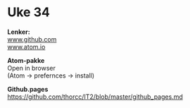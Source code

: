# Uke 34


**Lenker:**  
www.github.com  
www.atom.io

**Atom-pakke**  
 Open in browser  
(Atom -> prefernces -> install)

**Github.pages**  
https://github.com/thorcc/IT2/blob/master/github_pages.md
